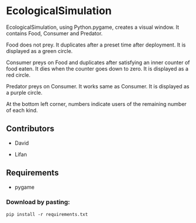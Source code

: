 # EcologicalSimulation
EcologicalSimulation, using Python.pygame, creates a visual window. It contains Food, Consumer and Predator.

Food does not prey. It duplicates after a preset time after deployment. It is displayed as a green circle.

Consumer preys on Food and duplicates after satisfying an inner counter of food eaten. It dies when the counter goes down to zero. It is displayed as a red circle.

Predator preys on Consumer. It works same as Consumer. It is displayed as a purple circle.

At the bottom left corner, numbers indicate users of the remaining number of each kind.

## Contributors

* David
    
* Lifan

## Requirements

* pygame

### Download by pasting: 
    pip install -r requirements.txt
